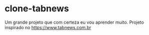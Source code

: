# clone-tabnews
Um grande projeto que com certeza eu vou aprender muito. Projeto inspirado no https://www.tabnews.com.br

